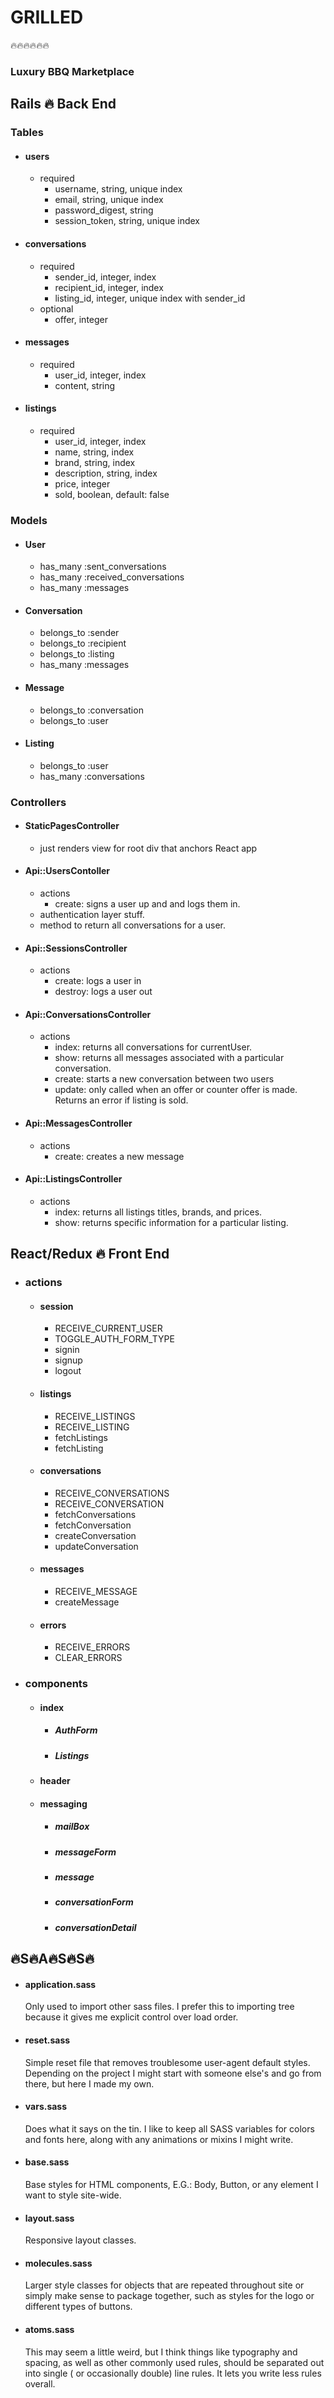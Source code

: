 # GRILLED
:fire::fire::fire::fire::fire::fire:
### Luxury BBQ Marketplace

## Rails :fire: Back End

### Tables

- #### users
  - required
    - username, string, unique index
    - email, string, unique index
    - password_digest, string
    - session_token, string, unique index
- #### conversations
  - required
    - sender_id, integer, index
    - recipient_id, integer, index
    - listing_id, integer, unique index with sender_id
  - optional
    - offer, integer
- #### messages
  - required
    - user_id, integer, index
    - content, string
- #### listings
  - required
    - user_id, integer, index
    - name, string, index
    - brand, string, index
    - description, string, index
    - price, integer
    - sold, boolean, default: false

### Models

- #### User
  - has_many :sent_conversations
  - has_many :received_conversations
  - has_many :messages
- #### Conversation
  - belongs_to :sender
  - belongs_to :recipient
  - belongs_to :listing
  - has_many :messages
- #### Message
  - belongs_to :conversation
  - belongs_to :user
- #### Listing
  - belongs_to :user
  - has_many :conversations

### Controllers

- #### StaticPagesController
  - just renders view for root div that anchors React app
- #### Api::UsersContoller
  - actions
    - create: signs a user up and and logs them in.
  - authentication layer stuff.
  - method to return all conversations for a user.
- #### Api::SessionsController
  - actions
    - create: logs a user in
    - destroy: logs a user out
- #### Api::ConversationsController
  - actions
    - index: returns all conversations for currentUser.
    - show: returns all messages associated with a particular conversation.
    - create: starts a new conversation between two users
    - update: only called when an offer or counter offer is made. Returns an error if listing is sold.
- #### Api::MessagesController
  - actions
    - create: creates a new message
- #### Api::ListingsController
  - actions
    - index: returns all listings titles, brands, and prices.
    - show: returns specific information for a particular listing.


## React/Redux :fire: Front End
  - ### actions
    - #### session
      - RECEIVE_CURRENT_USER
      - TOGGLE_AUTH_FORM_TYPE
      - signin
      - signup
      - logout
    - #### listings
      - RECEIVE_LISTINGS
      - RECEIVE_LISTING
      - fetchListings
      - fetchListing
    - #### conversations
      - RECEIVE_CONVERSATIONS
      - RECEIVE_CONVERSATION
      - fetchConversations
      - fetchConversation
      - createConversation
      - updateConversation
    - #### messages
      - RECEIVE_MESSAGE
      - createMessage
    - #### errors
      - RECEIVE_ERRORS
      - CLEAR_ERRORS
  - ### components
    - #### index
      - ##### AuthForm
      - ##### Listings
    - #### header
    - #### messaging
      - ##### mailBox
      - ##### messageForm
      - ##### message
      - ##### conversationForm
      - ##### conversationDetail


## :fire:S:fire:A:fire:S:fire:S:fire:

- #### application.sass
  Only used to import other sass files. I prefer this to importing tree because it gives me explicit control over load order.
- #### reset.sass
  Simple reset file that removes troublesome user-agent default styles. Depending on the project I might start with someone else's and go from there, but here I made my own.
- #### vars.sass
  Does what it says on the tin. I like to keep all SASS variables for colors and fonts here, along with any animations or mixins I might write.
- #### base.sass
  Base styles for HTML components, E.G.: Body, Button, or any element I want to style site-wide.
- #### layout.sass
  Responsive layout classes.
- #### molecules.sass
  Larger style classes for objects that are repeated throughout site or simply make sense to package together, such as styles for the logo or different types of buttons.
- #### atoms.sass
  This may seem a little weird, but I think things like typography and spacing, as well as other commonly used rules, should be separated out into single ( or occasionally double) line rules. It lets you write less rules overall.
